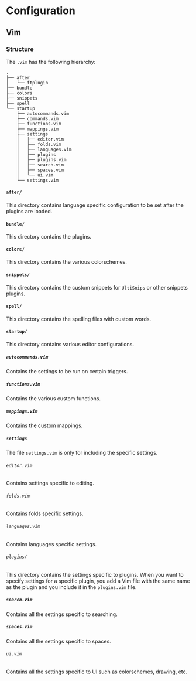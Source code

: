 # Configuration

## Vim

### Structure

The `.vim` has the following hierarchy:

```
.
├── after
│   └── ftplugin
├── bundle
├── colors
├── snippets
├── spell
└── startup
    ├── autocommands.vim
    ├── commands.vim
    ├── functions.vim
    ├── mappings.vim
    ├── settings
    │   ├── editor.vim
    │   ├── folds.vim
    │   ├── languages.vim
    │   ├── plugins
    │   ├── plugins.vim
    │   ├── search.vim
    │   ├── spaces.vim
    │   └── ui.vim
    └── settings.vim
```

#### `after/`

This directory contains language specific configuration to be set after the plugins are loaded.

#### `bundle/`

This directory contains the plugins.

#### `colors/`

This directory contains the various colorschemes.

#### `snippets/`

This directory contains the custom snippets for `UltiSnips` or other snippets plugins.

#### `spell/`

This directory contains the spelling files with custom words.

#### `startup/`

This directory contains various editor configurations.

##### `autocommands.vim`

Contains the settings to be run on certain triggers.

##### `functions.vim`

Contains the various custom functions.

##### `mappings.vim`

Contains the custom mappings.

##### `settings`

The file `settings.vim` is only for including the specific settings.

###### `editor.vim`

Contains settings specific to editing.

###### `folds.vim`

Contains folds specific settings.

###### `languages.vim`

Contains languages specific settings.

###### `plugins/`

This directory contains the settings specific to plugins. When you want to specify settings for a specific plugin, you add a Vim file with the same name as the plugin and you include it in the `plugins.vim` file.

##### `search.vim`

Contains all the settings specific to searching.

##### `spaces.vim`

Contains all the settings specific to spaces.

###### `ui.vim`

Contains all the settings specific to UI such as colorschemes, drawing, etc.
